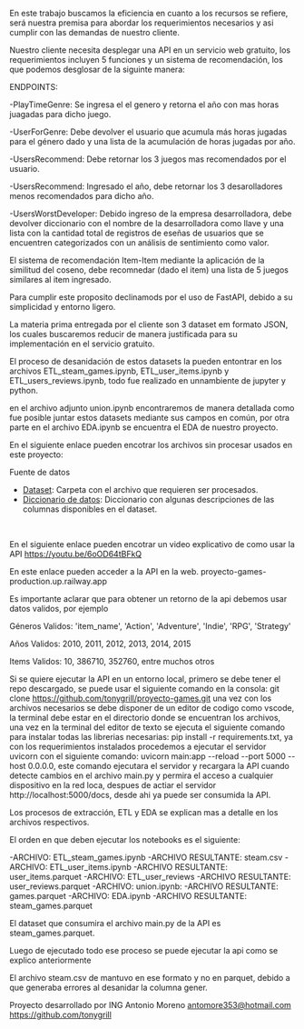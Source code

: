 En este trabajo buscamos la eficiencia en cuanto a los recursos se refiere, será nuestra premisa para abordar los requerimientos necesarios y asi cumplir con las demandas de nuestro cliente.

Nuestro cliente necesita desplegar una API en un servicio web gratuito, los requerimientos incluyen 5 funciones y un sistema de recomendación, los que podemos desglosar de la siguinte manera:

ENDPOINTS:

-PlayTimeGenre: Se ingresa el el genero y retorna el año con mas horas juagadas para dicho juego.

-UserForGenre: Debe devolver el usuario que acumula más horas jugadas para el género dado y una lista de la acumulación de horas jugadas por año.

-UsersRecommend: Debe retornar los 3 juegos mas recomendados por el usuario.

-UsersRecommend: Ingresado el año, debe retornar los 3 desarolladores menos recomendados para dicho año.

-UsersWorstDeveloper: Debido ingreso de la empresa desarrolladora, debe devolver diccionario con el nombre de la desarrolladora como llave y una lista con la cantidad total de registros de eseñas de usuarios que se encuentren categorizados con un análisis de sentimiento como valor. 

El sistema de recomendación Item-Item mediante la aplicación de la similitud del coseno, debe recomnedar (dado el item) una lista de 5 juegos similares al item ingresado.

Para cumplir este proposito declinamods por el uso de FastAPI, debido a su simplicidad y entorno ligero.

La materia prima entregada por el cliente son 3 dataset em formato JSON, los cuales buscaremos reducir de manera justificada para su implementación en el servicio gratuito.

El proceso de desanidación de estos datasets la pueden entontrar en los archivos ETL_steam_games.ipynb, ETL_user_items.ipynb y ETL_users_reviews.ipynb, todo fue realizado en unnambiente de jupyter y python.

en el archivo adjunto union.ipynb encontraremos de manera detallada como fue posible juntar estos datasets mediante sus campos en común, por otra parte en el archivo EDA.ipynb se encuentra el EDA de nuestro proyecto.

En el siguiente enlace pueden encotrar los archivos sin procesar usados en este proyecto:

Fuente de datos

+ [Dataset](https://drive.google.com/drive/folders/1HqBG2-sUkz_R3h1dZU5F2uAzpRn7BSpj): Carpeta con el archivo que requieren ser procesados.
+ [Diccionario de datos](https://docs.google.com/spreadsheets/d/1-t9HLzLHIGXvliq56UE_gMaWBVTPfrlTf2D9uAtLGrk/edit?usp=drive_link): Diccionario con algunas descripciones de las columnas disponibles en el dataset.
<br/>

En el siguiente enlace pueden encotrar un video explicativo de como usar la API
https://youtu.be/6oOD64tBFkQ

En este enlace pueden acceder a la API  en la web.
proyecto-games-production.up.railway.app

Es importante aclarar que para obtener un retorno de la api debemos usar datos validos, por ejemplo 

Géneros Validos: 'item_name', 'Action', 'Adventure', 'Indie', 'RPG', 'Strategy'

Años Validos: 2010, 2011, 2012, 2013, 2014, 2015

Items Validos: 10, 386710, 352760, entre muchos otros

Si se quiere ejecutar la API en un entorno local, primero se debe tener el repo descargado, se puede usar el siguiente comando en la consola: git clone https://github.com/tonygrill/proyecto-games.git   una vez con los archivos necesarios se debe disponer de un editor de codigo como vscode, la terminal debe estar en el directorio donde se encuentran los archivos, una vez en la terminal del editor de texto se ejecuta el siguiente comando para instalar todas las librerias necesarias: pip install -r requirements.txt, ya con los requerimientos instalados procedemos a ejecutar el servidor uvicorn con el siguiente comando: uvicorn main:app --reload --port 5000 --host 0.0.0.0, este comando ejecutara el servidor y recargara la API cuando detecte cambios en el archivo main.py y permira el acceso a cualquier dispositivo en la red loca, despues de actiar el servidor http://localhost:5000/docs, desde ahi ya puede ser consumida la API.

Los procesos de extracción, ETL y EDA se explican mas a detalle en los archivos respectivos.

El orden en que deben ejecutar los notebooks es el siguiente:


-ARCHIVO: ETL_steam_games.ipynb   -ARCHIVO RESULTANTE: steam.csv
-ARCHIVO: ETL_user_items.ipynb    -ARCHIVO RESULTANTE: user_items.parquet
-ARCHIVO: ETL_user_reviews        -ARCHIVO RESULTANTE: user_reviews.parquet
-ARCHIVO: union.ipynb:            -ARCHIVO RESULTANTE: games.parquet
-ARCHIVO: EDA.ipynb               -ARCHIVO RESULTANTE: steam_games.parquet   

El dataset que consumira el archivo main.py de la API es steam_games.parquet.

Luego de ejecutado todo ese proceso se puede ejecutar la api como se explico anteriormente

El archivo steam.csv de mantuvo en ese formato y no en parquet, debido a que generaba errores al desanidar la columna gener.



Proyecto desarrollado por ING Antonio Moreno
antomore353@hotmail.com
https://github.com/tonygrill